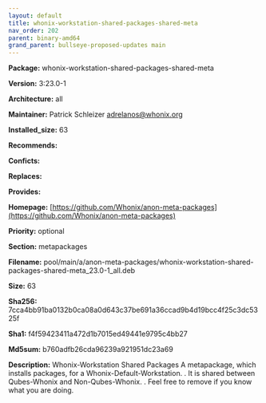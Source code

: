 ```yaml
---
layout: default
title: whonix-workstation-shared-packages-shared-meta
nav_order: 202
parent: binary-amd64
grand_parent: bullseye-proposed-updates main
---
```


**Package:** whonix-workstation-shared-packages-shared-meta

**Version:** 3:23.0-1

**Architecture:**  all

**Maintainer:**  Patrick Schleizer <adrelanos@whonix.org>

**Installed_size:**  63

**Recommends:**  

**Conficts:**  

**Replaces:**  

**Provides:**  

**Homepage:**  [https://github.com/Whonix/anon-meta-packages](https://github.com/Whonix/anon-meta-packages)

**Priority:**  optional

**Section:** metapackages

**Filename:**  pool/main/a/anon-meta-packages/whonix-workstation-shared-packages-shared-meta_23.0-1_all.deb

**Size:**  63

**Sha256:**  7cca4bb91ba0132b0ca08a0d643c37be691a36ccad9b4d19bcc4f25c3dc5325f

**Sha1:**  f4f59423411a472d1b7015ed49441e9795c4bb27

**Md5sum:**  b760adfb26cda96239a921951dc23a69

**Description:** Whonix-Workstation Shared Packages
 A metapackage, which installs packages, for a Whonix-Default-Workstation.
 .
 It is shared between Qubes-Whonix and Non-Qubes-Whonix.
 .
 Feel free to remove if you know what you are doing.


